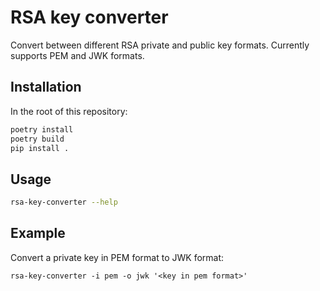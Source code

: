 # RSA key converter

Convert between different RSA private and public key formats.
Currently supports PEM and JWK formats.

## Installation

In the root of this repository:

```sh
poetry install
poetry build
pip install .
```

## Usage

```sh
rsa-key-converter --help
```

## Example

Convert a private key in PEM format to JWK format:

```
rsa-key-converter -i pem -o jwk '<key in pem format>'
```
